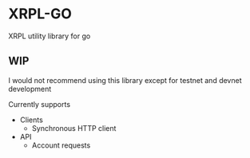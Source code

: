 # XRPL-GO
XRPL utility library for go

## WIP
I would not recommend using this library except for testnet and devnet development

Currently supports
  - Clients
     - Synchronous HTTP client
  - API
     - Account requests

